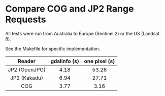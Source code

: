 # Compare COG and JP2 Range Requests

All tests were run from Australia to Europe (Sentinel 2) or the US (Landsat 8).

See the Makefile for specific implementation.

| Reader | gdalinfo (s) | one pixel (s) |
|:-:	|:-:	|:-:	|
| JP2 (OpenJPG) | 4.18 | 53.26 |
| JP2 (Kakadu) | 6.94| 27.71 |
| COG | 3.77  | 3.16 |